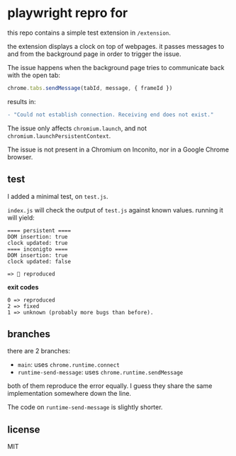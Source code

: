 # playwright repro for #

this repo contains a simple test extension in `/extension`.

the extension displays a clock on top of webpages.
it passes messages to and from the background page in order to trigger the issue.

The issue happens when the background page tries to communicate back with the open tab:

```js
chrome.tabs.sendMessage(tabId, message, { frameId })
```

results in:
```diff
- "Could not establish connection. Receiving end does not exist."
```


The issue only affects `chromium.launch`, and not `chromium.launchPersistentContext`.

The issue is not present in a Chromium on Inconito, nor in a Google Chrome browser.

## test

I added a minimal test, on `test.js`.

`index.js` will check the output of `test.js` against known values.
running it will yield:
```
==== persistent ====
DOM insertion: true
clock updated: true
==== inconigto ====
DOM insertion: true
clock updated: false

=> 🐛 reproduced
```

**exit codes**
```
0 => reproduced
2 => fixed
1 => unknown (probably more bugs than before).
```

## branches

there are 2 branches:
- `main`: uses `chrome.runtime.connect`
- `runtime-send-message`: uses `chrome.runtime.sendMessage`

both of them reproduce the error equally.
I guess they share the same implementation somewhere down the line.

The code on `runtime-send-message` is slightly shorter.

## license

MIT